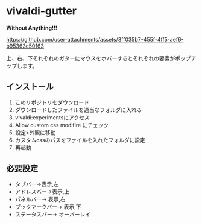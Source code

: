 # vivaldi-gutter
**Without Anything!!!**

https://github.com/user-attachments/assets/3ff035b7-455f-4ff5-aef6-b95363c50163

上、右、下それぞれのガターにマウスをホバーするとそれぞれの要素がポップアップします。
## インストール
1. このリポジトリをダウンロード 
2. ダウンロードしたファイルを適当なフォルダに入れる
3. vivaldi:experimentsにアクセス
4. Allow custom css modifire にチェック
5. 設定>外観に移動
6. カスタムcssのパスをファイルを入れたフォルダに設定
7. 再起動
## 必要設定
- タブバー->表示,左
- アドレスバー->表示,上
- パネルバー-> 表示,右
- ブックマークバー-> 表示,下
- ステータスバー→ オーバーレイ



